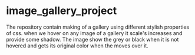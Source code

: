 # image_gallery_project
The repository contain making of a gallery using different stylish properties of css.
when we hover on any image of a gallery it scale's increases and provide some shadow.
The image show the grey or black when it is not hovered and gets its original color when the moves over it.
